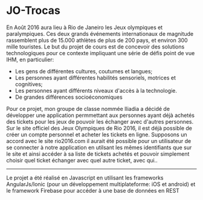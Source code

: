 # JO-Trocas

En Août 2016 aura lieu à Rio de Janeiro les Jeux olympiques et paralympiques. Ces deux grands événements internationaux de magnitude rassemblent plus de 15.000 athlètes de plus de 200 pays, et environ 300 mille touristes.
Le but du projet de cours est de concevoir des solutions technologiques pour ce contexte impliquant une série de défis point de vue IHM, en particulier:
* Les gens de différentes cultures, coutumes et langues;
* Les personnes ayant différentes habilités sensoriels, motrices et cognitives;
* Les personnes ayant différents niveaux d'accès à la technologie.
* De grandes différences socioéconomiques


Pour ce projet, mon groupe de classe nommée Iliadia a décidé de développer une application permmettant aux personnes ayant déjà achetés des tickets pour les jeux de pouvoir les échanger avec d'autres personnes. Sur le site officiel des Jeux Olympiques de Rio 2016, il est déjà possible de créer un compte personnel et acheter les tickets en ligne. 
Supposons un accord avec le site rio2016.com il aurait été possible pour un utilisateur de se connecter à notre application en utilsant les mêmes identifiants que sur le site et ainsi accéder à sa liste de tickets achetés et pouvoir simplement choisir quel ticket échanger avec quel autre ticket, avec qui..



___

Le projet a été réalisé en Javascript en utilisant les frameworks AngularJs/Ionic (pour un développement multiplateforme: iOS et android) et le framework Firebase pour accéder à une base de données en REST
